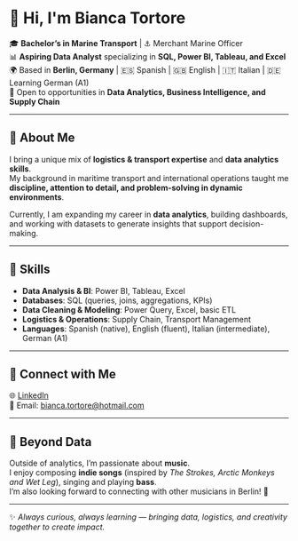# 👋 Hi, I'm Bianca Tortore  

🎓 **Bachelor’s in Marine Transport** | ⚓ Merchant Marine Officer  
📊 **Aspiring Data Analyst** specializing in **SQL, Power BI, Tableau, and Excel**  
🌍 Based in **Berlin, Germany** | 🇪🇸 Spanish | 🇬🇧 English | 🇮🇹 Italian | 🇩🇪 Learning German (A1)  
💼 Open to opportunities in **Data Analytics, Business Intelligence, and Supply Chain**  

---

## 🔹 About Me
I bring a unique mix of **logistics & transport expertise** and **data analytics skills**.  
My background in maritime transport and international operations taught me **discipline, attention to detail, and problem-solving in dynamic environments**.  

Currently, I am expanding my career in **data analytics**, building dashboards, and working with datasets to generate insights that support decision-making.  

---

## 🔹 Skills
- **Data Analysis & BI**: Power BI, Tableau, Excel  
- **Databases**: SQL (queries, joins, aggregations, KPIs)  
- **Data Cleaning & Modeling**: Power Query, Excel, basic ETL  
- **Logistics & Operations**: Supply Chain, Transport Management  
- **Languages**: Spanish (native), English (fluent), Italian (intermediate), German (A1)  


---

## 🔹 Connect with Me
🌐 [LinkedIn](https://www.linkedin.com/in/yourprofile)  
📩 Email: bianca.tortore@hotmail.com  

---

## 🎵 Beyond Data
Outside of analytics, I’m passionate about **music**.  
I enjoy composing **indie songs** (inspired by *The Strokes, Arctic Monkeys and Wet Leg*), singing and playing **bass**.  
I’m also looking forward to connecting with other musicians in Berlin! 🎸  

---

✨ *Always curious, always learning — bringing data, logistics, and creativity together to create impact.*  
